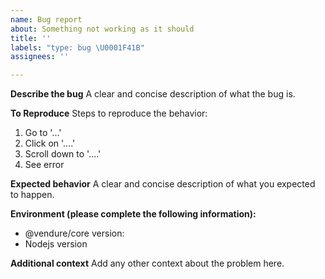 ```yaml
---
name: Bug report
about: Something not working as it should
title: ''
labels: "type: bug \U0001F41B"
assignees: ''

---
```


**Describe the bug**
A clear and concise description of what the bug is.

**To Reproduce**
Steps to reproduce the behavior:
1. Go to '...'
2. Click on '....'
3. Scroll down to '....'
4. See error

**Expected behavior**
A clear and concise description of what you expected to happen.

**Environment (please complete the following information):**
 - @vendure/core version:
 - Nodejs version

**Additional context**
Add any other context about the problem here.
